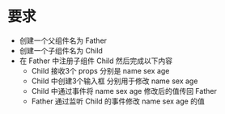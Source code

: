 # 要求

- 创建一个父组件名为 Father
- 创建一个子组件名为 Child
- 在 Father 中注册子组件 Child 然后完成以下内容
    - Child 接收3个 props 分别是 name sex age
    - Child 中创建3个输入框 分别用于修改 name sex age
    - Child 中通过事件将 name sex age 修改后的值传回 Father
    - Father 通过监听 Child 的事件修改 name sex age 的值